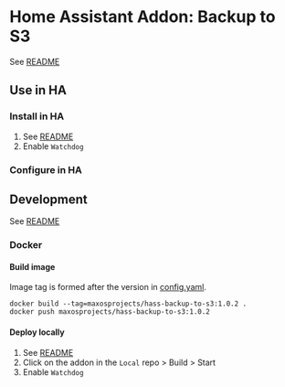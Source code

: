 # Home Assistant Addon: Backup to S3

See [README](https://github.com/maxosprojects/hass-addons)

## Use in HA

### Install in HA

1. See [README](https://github.com/maxosprojects/hass-addons)
2. Enable `Watchdog`

### Configure in HA

## Development

See [README](https://github.com/maxosprojects/hass-addons)

### Docker

#### Build image

Image tag is formed after the version in [config.yaml](./config.yaml).

```shell
docker build --tag=maxosprojects/hass-backup-to-s3:1.0.2 .
docker push maxosprojects/hass-backup-to-s3:1.0.2
```

#### Deploy locally

1. See [README](https://github.com/maxosprojects/hass-addons)
2. Click on the addon in the `Local` repo > Build > Start
3. Enable `Watchdog`
